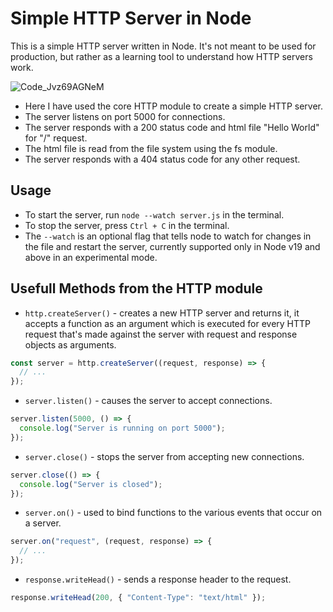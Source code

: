 # Simple HTTP Server in Node

This is a simple HTTP server written in Node. It's not meant to be used for production, but rather as a learning tool to understand how HTTP servers work.

![Code_Jvz69AGNeM](https://user-images.githubusercontent.com/28717686/234941246-0bd3d8df-6669-4326-a072-140a3e53516b.gif)


- Here I have used the core HTTP module to create a simple HTTP server.
- The server listens on port 5000 for connections.
- The server responds with a 200 status code and html file "Hello World" for "/" request.
- The html file is read from the file system using the fs module.
- The server responds with a 404 status code for any other request.

## Usage

- To start the server, run `node --watch server.js` in the terminal.
- To stop the server, press `Ctrl + C` in the terminal.
- The `--watch` is an optional flag that tells node to watch for changes in the file and restart the server, currently supported only in Node v19 and above in an experimental mode.

## Usefull Methods from the HTTP module

- `http.createServer()` - creates a new HTTP server and returns it, it accepts a function as an argument which is executed for every HTTP request that's made against the server with request and response objects as arguments.

```js
const server = http.createServer((request, response) => {
  // ...
});
```

- `server.listen()` - causes the server to accept connections.

```js
server.listen(5000, () => {
  console.log("Server is running on port 5000");
});
```

- `server.close()` - stops the server from accepting new connections.

```js
server.close(() => {
  console.log("Server is closed");
});
```

- `server.on()` - used to bind functions to the various events that occur on a server.

```js
server.on("request", (request, response) => {
  // ...
});
```

- `response.writeHead()` - sends a response header to the request.

```js
response.writeHead(200, { "Content-Type": "text/html" });
```
